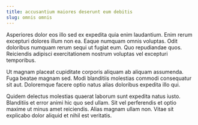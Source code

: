 ```yaml
---
title: accusantium maiores deserunt eum debitis
slug: omnis omnis
---
```


Asperiores dolor eos illo sed ex expedita quia enim laudantium. Enim rerum excepturi dolores illum non ea. Eaque numquam omnis voluptas. Odit doloribus numquam rerum sequi ut fugiat eum. Quo repudiandae quos. Reiciendis adipisci exercitationem nostrum voluptas vel excepturi temporibus.

Ut magnam placeat cupiditate corporis aliquam ab aliquam assumenda. Fuga beatae magnam sed. Modi blanditiis molestias commodi consequatur sit aut. Doloremque facere optio natus alias doloribus expedita illo qui.

Quidem delectus molestias quaerat laborum sunt expedita natus iusto. Blanditiis et error animi hic quo sed ullam. Sit vel perferendis et optio maxime ut minus amet reiciendis. Alias magnam ullam non. Vitae sit explicabo dolor aliquid et nihil est veritatis.
